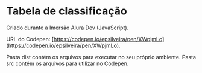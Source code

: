 # Tabela de classificação

Criado durante a Imersão Alura Dev (JavaScript).

URL do Codepen: [https://codepen.io/epsilveira/pen/XWpjmLo](https://codepen.io/epsilveira/pen/XWpjmLo).

Pasta dist contém os arquivos para executar no seu próprio ambiente.
Pasta src contém os arquivos para utilizar no Codepen.